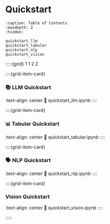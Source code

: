 # Quickstart

```{toctree}
:caption: Table of Contents
:maxdepth: 2
:hidden:

quickstart_llm
quickstart_tabular
quickstart_nlp
quickstart_vision
```


:::::{grid} 1 1 2 2


::::{grid-item-card} <br/><h3>📚  LLM Quickstart</h3>
:text-align: center
:link: quickstart_llm.ipynb
::::

::::{grid-item-card} <br/><h3>📊  Tabular Quickstart</h3>
:text-align: center
:link: quickstart_tabular.ipynb
::::

::::{grid-item-card} <br/><h3>🗣️ NLP Quickstart</h3>
:text-align: center
:link: quickstart_nlp.ipynb
::::

::::{grid-item-card} <br/><h3>Vision Quickstart</h3>
:text-align: center
:link: quickstart_vision.ipynb
::::

:::::
